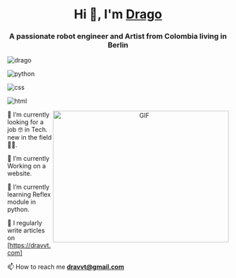 <h1 align="center">Hi 👋, I'm <a href="https://github.com/dragon90o/" target="blank">
    Drago</a></h1>
<h3 align="center">A passionate robot engineer and Artist from Colombia living in Berlin </h3>

  <p> <img src="https://img.shields.io/badge/Artist-Robot%20engineer-purple" alt="drago" /></p>
  <p> <img src="https://img.shields.io/badge/python-blue" alt="python" /></p>
  <p> <img src="https://img.shields.io/badge/css-yellow" alt="css" /></p>
  <p> <img src="https://img.shields.io/badge/html-red" alt="html" /></p>

 <a target="_blank" align="center">
      <img align="right" top="500" height="300" width="400" alt="GIF" src="https://media.giphy.com/media/qgQUggAC3Pfv687qPC/giphy.gif">
    </a>
    
🔭 I’m currently looking for a job 🤓 in Tech. new in the field 👶🏽.
    
🧠 I’m currently Working on a website.

🌱 I’m currently learning Reflex module in python.
    
 📝 I regularly write articles on [https://dravvt.com]
 
📫 How to reach me **dravvt@gmail.com**
